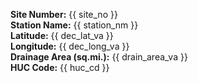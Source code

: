 **Site Number:** {{ site_no }} <br>
**Station Name:** {{ station_nm }} <br>
**Latitude:** {{ dec_lat_va }} <br>
**Longitude:** {{ dec_long_va }} <br>
**Drainage Area (sq.mi.):** {{ drain_area_va }} <br>
**HUC Code:** {{ huc_cd }} <br>
